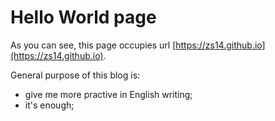 # Hello World page

As you can see, this page occupies url [https://zs14.github.io](https://zs14.github.io).

General purpose of this blog is:

* give me more practive in English writing;
* it's enough;
